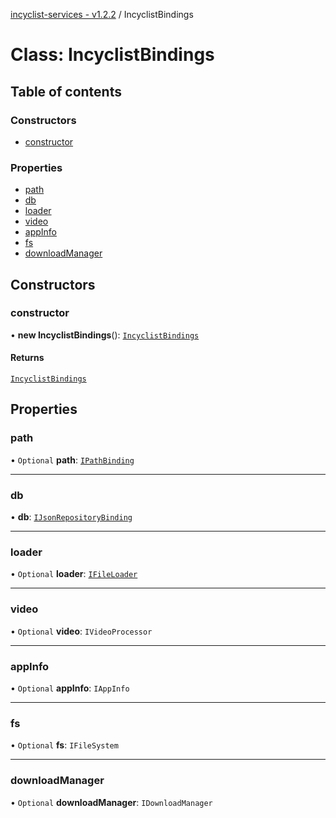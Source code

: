 [incyclist-services - v1.2.2](../README.md) / IncyclistBindings

# Class: IncyclistBindings

## Table of contents

### Constructors

- [constructor](IncyclistBindings.md#constructor)

### Properties

- [path](IncyclistBindings.md#path)
- [db](IncyclistBindings.md#db)
- [loader](IncyclistBindings.md#loader)
- [video](IncyclistBindings.md#video)
- [appInfo](IncyclistBindings.md#appinfo)
- [fs](IncyclistBindings.md#fs)
- [downloadManager](IncyclistBindings.md#downloadmanager)

## Constructors

### constructor

• **new IncyclistBindings**(): [`IncyclistBindings`](IncyclistBindings.md)

#### Returns

[`IncyclistBindings`](IncyclistBindings.md)

## Properties

### path

• `Optional` **path**: [`IPathBinding`](../interfaces/IPathBinding.md)

___

### db

• **db**: [`IJsonRepositoryBinding`](../interfaces/IJsonRepositoryBinding.md)

___

### loader

• `Optional` **loader**: [`IFileLoader`](../interfaces/IFileLoader.md)

___

### video

• `Optional` **video**: `IVideoProcessor`

___

### appInfo

• `Optional` **appInfo**: `IAppInfo`

___

### fs

• `Optional` **fs**: `IFileSystem`

___

### downloadManager

• `Optional` **downloadManager**: `IDownloadManager`

